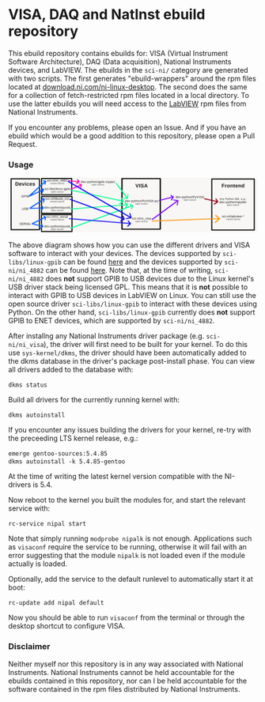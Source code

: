 # VISA, DAQ and NatInst ebuild repository
This ebuild repository contains ebuilds for: VISA (Virtual Instrument Software Architecture), DAQ (Data acquisition), National Instruments devices, and LabVIEW.
The ebuilds in the `sci-ni/` category are generated with two scripts.
The first generates "ebuild-wrappers" around the rpm files located at [download.ni.com/ni-linux-desktop](https://download.ni.com/ni-linux-desktop/). The second does the same for a collection of fetch-restricted rpm files located in a local directory.
To use the latter ebuilds you will need access to the [LabVIEW](https://www.ni.com/en-us/support/downloads/software-products/download.labview.html) rpm files from National Instruments.

If you encounter any problems, please open an Issue. And if you have an ebuild which would be a good addition to this repository, please open a Pull Request.

### Usage

![visa-diagram](visa-diagram.jpg)

The above diagram shows how you can use the different drivers and VISA software to interact with your devices.
The devices supported by `sci-libs/linux-gpib` can be found [here](https://linux-gpib.sourceforge.io/doc_html/supported-hardware.html) and the devices supported by `sci-ni/ni_4882` can be found [here](https://www.ni.com/en-us/support/documentation/supplemental/06/ni-488-2-supported-versions-for-gpib-devices-and-modules.html).
Note that, at the time of writing, `sci-ni/ni_4882` does __not__ support GPIB to USB devices due to the Linux kernel's USB driver stack being licensed GPL.
This means that it is __not__ possible to interact with GPIB to USB devices in LabVIEW on Linux.
You can still use the open source driver `sci-libs/linux-gpib` to interact with these devices using Python.
On the other hand, `sci-libs/linux-gpib` currently does __not__ support GPIB to ENET devices, which are supported by `sci-ni/ni_4882`.

After installng any National Instruments driver package (e.g. `sci-ni/ni_visa`), the driver will first need to be built for your kernel. 
To do this use `sys-kernel/dkms`, the driver should have been automatically added to the dkms database in the driver's package post-install phase. 
You can view all drivers added to the database with:

```
dkms status
```

Build all drivers for the currently running kernel with:


```
dkms autoinstall
```

If you encounter any issues building the drivers for your kernel, re-try with the preceeding LTS kernel release, e.g.:

```
emerge gentoo-sources:5.4.85
dkms autoinstall -k 5.4.85-gentoo
```

At the time of writing the latest kernel version compatible with the NI-drivers is 5.4.

Now reboot to the kernel you built the modules for, and start the relevant service with:

```
rc-service nipal start
```

Note that simply running `modprobe nipalk` is not enough. 
Applications such as `visaconf` require the service to be running, otherwise it will fail with an error suggesting that the module `nipalk` is not loaded even if the module actually is loaded.

Optionally, add the service to the default runlevel to automatically start it at boot:

```
rc-update add nipal default
```

Now you should be able to run `visaconf` from the terminal or through the desktop shortcut to configure VISA.

### Disclaimer

Neither myself nor this repository is in any way associated with National Instruments.
National Instruments cannot be held accountable for the ebuilds contained in this repository, nor can I be held accountable for the software contained in the rpm files distributed by National Instruments.
